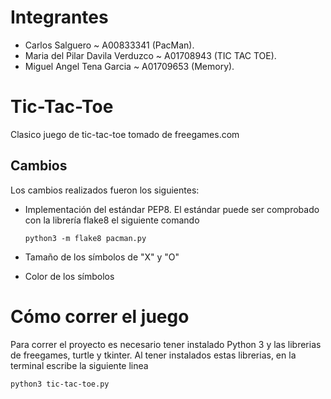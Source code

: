# Integrantes

- Carlos Salguero ~ A00833341 (PacMan).
- Maria del Pilar Davila Verduzco ~ A01708943 (TIC TAC TOE).
- Miguel Angel Tena Garcia ~ A01709653 (Memory).

# Tic-Tac-Toe

Clasico juego de tic-tac-toe tomado de freegames.com

## Cambios

Los cambios realizados fueron los siguientes:

- Implementación del estándar PEP8. El estándar puede ser comprobado con la librería flake8 el siguiente comando

    ```
    python3 -m flake8 pacman.py
    ```

- Tamaño de los símbolos de "X" y "O"
- Color de los símbolos


# Cómo correr el juego

Para correr el proyecto es necesario tener instalado Python 3 y las librerias de freegames, turtle y tkinter. Al tener instalados estas librerias, en la terminal escribe la siguiente linea

```
python3 tic-tac-toe.py
```
